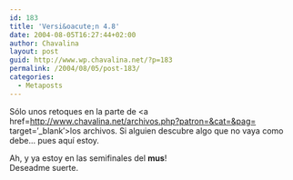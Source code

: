 ```yaml
---
id: 183
title: 'Versi&oacute;n 4.8'
date: 2004-08-05T16:27:44+02:00
author: Chavalina
layout: post
guid: http://www.wp.chavalina.net/?p=183
permalink: /2004/08/05/post-183/
categories:
  - Metaposts
---
```

S&oacute;lo unos retoques en la parte de <a href=http://www.chavalina.net/archivos.php?patron=&cat=&pag= target=&prime;_blank&prime;>los archivos</a>. Si alguien descubre algo que no vaya como debe… pues aqu&iacute; estoy.

Ah, y ya estoy en las semifinales del **mus**!  
Deseadme suerte.